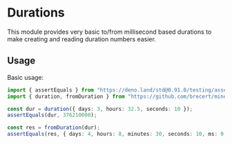# Durations

This module provides very basic to/from millisecond based durations to make creating and reading duration numbers easier.

## Usage

Basic usage:

```ts
import { assertEquals } from "https://deno.land/std@0.91.0/testing/asserts.ts";
import { duration, fromDuration } from "https://github.com/brecert/minecraft-ideas/mod.ts";

const dur = duration({ days: 3, hours: 32.5, seconds: 10 });
assertEquals(dur, 376210000);

const res = fromDuration(dur);
assertEquals(res, { days: 4, hours: 8, minutes: 30, seconds: 10, ms: 0 });
```